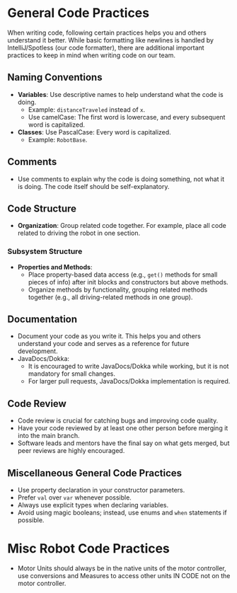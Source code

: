 # General Code Practices

When writing code, following certain practices helps you and others understand it better. While basic formatting like
newlines is handled by IntelliJ/Spotless (our code formatter), there are additional important practices to keep in mind
when writing code on our team.

## Naming Conventions

- **Variables**: Use descriptive names to help understand what the code is doing.
    - Example: `distanceTraveled` instead of `x`.
    - Use camelCase: The first word is lowercase, and every subsequent word is capitalized.
- **Classes**: Use PascalCase: Every word is capitalized.
    - Example: `RobotBase`.

## Comments

- Use comments to explain why the code is doing something, not what it is doing. The code itself should be
  self-explanatory.

## Code Structure

- **Organization**: Group related code together. For example, place all code related to driving the robot in one
  section.

### Subsystem Structure

- **Properties and Methods**:
    - Place property-based data access (e.g., `get()` methods for small pieces of info) after init blocks and constructors but
      above methods.
    - Organize methods by functionality, grouping related methods together (e.g., all driving-related methods in one
      group).

## Documentation

- Document your code as you write it. This helps you and others understand your code and serves as a reference for
  future development.
- JavaDocs/Dokka:
    - It is encouraged to write JavaDocs/Dokka while working, but it is not mandatory for small changes.
    - For larger pull requests, JavaDocs/Dokka implementation is required.

## Code Review

- Code review is crucial for catching bugs and improving code quality.
- Have your code reviewed by at least one other person before merging it into the main branch.
- Software leads and mentors have the final say on what gets merged, but peer reviews are highly encouraged.

## Miscellaneous General Code Practices

- Use property declaration in your constructor parameters.
- Prefer `val` over `var` whenever possible.
- Always use explicit types when declaring variables.
- Avoid using magic booleans; instead, use enums and `when` statements if possible.

# Misc Robot Code Practices

- Motor Units should always be in the native units of the motor controller, use conversions and
Measures to access other units IN CODE not on the motor controller.
